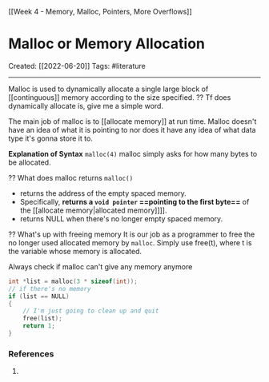 [[Week 4 - Memory, Malloc, Pointers, More Overflows]]

# Malloc or Memory Allocation
Created:  [[2022-06-20]]
Tags: #literature  

---
Malloc is used to dynamically allocate a single large block of [[continguous]] memory according to the size specified. 
?? Tf does dynamically allocate is, give me a simple word. 


The main job of malloc is to [[allocate memory]] at run time.  Malloc doesn't have an idea of what it is pointing to nor does it have any idea of what data type it's gonna store it to. 


**Explanation of Syntax**
`malloc(4)` malloc simply asks for how many bytes to be allocated.


?? What does malloc returns
`malloc()` 
- returns the address of the empty spaced memory. 
- Specifically, **returns a `void pointer` ==pointing to the first byte==** of the [[allocate memory|allocated memory]]]].
- returns NULL when there's no longer empty spaced memory. 


?? What's up with freeing memory
It is our job as a programmer to free the no longer used allocated memory by `malloc`. 
Simply use free(t), where t is the variable whose memory is allocated.


Always check if malloc can't give any memory anymore
```C 
int *list = malloc(3 * sizeof(int));
// if there's no memory
if (list == NULL)
{
    // I'm just going to clean up and quit
    free(list);
    return 1;
}
```








### References
1. 